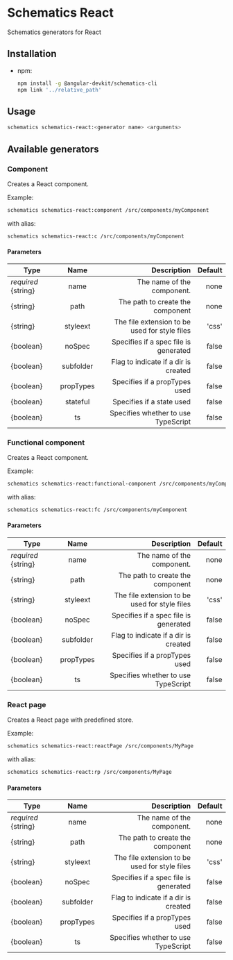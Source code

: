 # Schematics React

Schematics generators for React

## Installation
- npm:
  ```bash
  npm install -g @angular-devkit/schematics-cli
  npm link '../relative_path'
  ```

## Usage

```bash
schematics schematics-react:<generator name> <arguments>
```

## Available generators

### Component
Creates a React component.

Example:
```bash
schematics schematics-react:component /src/components/myComponent
```

with alias:
```bash
schematics schematics-react:c /src/components/myComponent
```

#### Parameters
| Type | Name | Description | Default |
|------|:----:|------------:|--------:|
| *required* {string} | name | The name of the component. | none |
| {string} | path | The path to create the component | none |
| {string} | styleext | The file extension to be used for style files | 'css' |
| {boolean} | noSpec | Specifies if a spec file is generated | false |
| {boolean} | subfolder | Flag to indicate if a dir is created | false |
| {boolean} | propTypes | Specifies if a propTypes used | false |
| {boolean} | stateful | Specifies if a state used | false |
| {boolean} | ts | Specifies whether to use TypeScript | false |

### Functional component
Creates a React component.

Example:
```bash
schematics schematics-react:functional-component /src/components/myComponent
```

with alias:
```bash
schematics schematics-react:fc /src/components/myComponent
```

#### Parameters
| Type | Name | Description | Default |
|------|:----:|------------:|--------:|
| *required* {string} | name | The name of the component. | none |
| {string} | path | The path to create the component | none |
| {string} | styleext | The file extension to be used for style files | 'css' |
| {boolean} | noSpec | Specifies if a spec file is generated | false |
| {boolean} | subfolder | Flag to indicate if a dir is created | false |
| {boolean} | propTypes | Specifies if a propTypes used | false |
| {boolean} | ts | Specifies whether to use TypeScript | false |

### React page
Creates a React page with predefined store.

Example:
```bash
schematics schematics-react:reactPage /src/components/MyPage
```

with alias:
```bash
schematics schematics-react:rp /src/components/MyPage
```

#### Parameters
| Type | Name | Description | Default |
|------|:----:|------------:|--------:|
| *required* {string} | name | The name of the component. | none |
| {string} | path | The path to create the component | none |
| {string} | styleext | The file extension to be used for style files | 'css' |
| {boolean} | noSpec | Specifies if a spec file is generated | false |
| {boolean} | subfolder | Flag to indicate if a dir is created | false |
| {boolean} | propTypes | Specifies if a propTypes used | false |
| {boolean} | ts | Specifies whether to use TypeScript | false |
